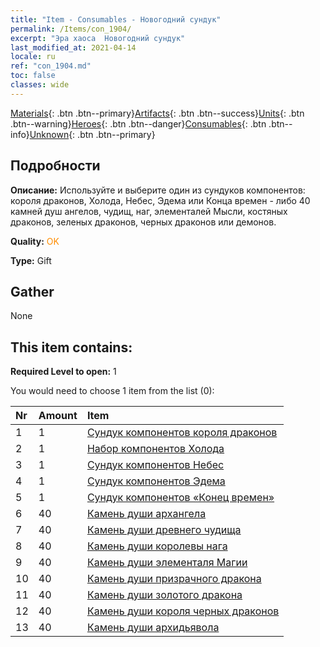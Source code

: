 ```yaml
---
title: "Item - Consumables - Новогодний сундук"
permalink: /Items/con_1904/
excerpt: "Эра хаоса  Новогодний сундук"
last_modified_at: 2021-04-14
locale: ru
ref: "con_1904.md"
toc: false
classes: wide
---
```

 [Materials](/ru/Items/){: .btn .btn--primary}[Artifacts](/ru/Items/Artifacts/){: .btn .btn--success}[Units](/ru/Items/Units/){: .btn .btn--warning}[Heroes](/ru/Items/Heroes/){: .btn .btn--danger}[Consumables](/ru/Items/Consumables/){: .btn .btn--info}[Unknown](/ru/Items/Unknown/){: .btn .btn--primary}

## Подробности
 **Описание:** Используйте и выберите один из сундуков компонентов: короля драконов, Холода, Небес, Эдема или Конца времен - либо 40 камней душ ангелов, чудищ, наг, элементалей Мысли, костяных драконов, зеленых драконов, черных драконов или демонов.

 **Quality:** <span style="color: #FF8C00">OK</span>

 **Type:** Gift

## Gather

  None

## This item contains:

 **Required Level to open:** 1

 You would need to choose 1 item from the list (0):

  | Nr | Amount |     Item    |
  |:---|:-------|:------------|
  | 1 | 1 | [Сундук компонентов короля драконов](/ru/Items/con_1348/) | 
  | 2 | 1 | [Набор компонентов Холода](/ru/Items/con_1352/) | 
  | 3 | 1 | [Сундук компонентов Небес](/ru/Items/con_1354/) | 
  | 4 | 1 | [Сундук компонентов Эдема](/ru/Items/con_1864/) | 
  | 5 | 1 | [Сундук компонентов «Конец времен»](/ru/Items/con_1360/) | 
  | 6 | 40 | [Камень души архангела](/ru/Items/unt_288/) | 
  | 7 | 40 | [Камень души древнего чудища](/ru/Items/unt_311/) | 
  | 8 | 40 | [Камень души королевы нага](/ru/Items/unt_325/) | 
  | 9 | 40 | [Камень души элементаля Магии](/ru/Items/unt_347/) | 
  | 10 | 40 | [Камень души призрачного дракона](/ru/Items/unt_303/) | 
  | 11 | 40 | [Камень души золотого дракона](/ru/Items/unt_295/) | 
  | 12 | 40 | [Камень души короля черных драконов](/ru/Items/unt_334/) | 
  | 13 | 40 | [Камень души архидьявола](/ru/Items/unt_318/) | 
